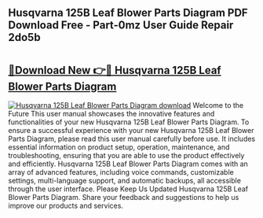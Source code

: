 ## Husqvarna 125B Leaf Blower Parts Diagram PDF Download Free - Part-0mz User Guide Repair 2do5b

# <h2><a href="http://dfl6x4.blite.top/?on=Husqvarna+125B+Leaf+Blower+Parts+Diagram">🔗Download New 👉🔴 Husqvarna 125B Leaf Blower Parts Diagram</a></h2>

[![Husqvarna 125B Leaf Blower Parts Diagram download](https://i.imgur.com/lujVjoI.png)](http://dfl6x4.blite.top/?on=Husqvarna+125B+Leaf+Blower+Parts+Diagram)
Welcome to the Future This user manual showcases the innovative features and functionalities of your new Husqvarna 125B Leaf Blower Parts Diagram. To ensure a successful experience with your new Husqvarna 125B Leaf Blower Parts Diagram, please read this user manual carefully before use. It includes essential information on product setup, operation, maintenance, and troubleshooting, ensuring that you are able to use the product effectively and efficiently. Husqvarna 125B Leaf Blower Parts Diagram comes with an array of advanced features, including voice commands, customizable settings, multi-language support, and automatic backups, all accessible through the user interface. Please Keep Us Updated Husqvarna 125B Leaf Blower Parts Diagram. Share your feedback and suggestions to help us improve our products and services.
